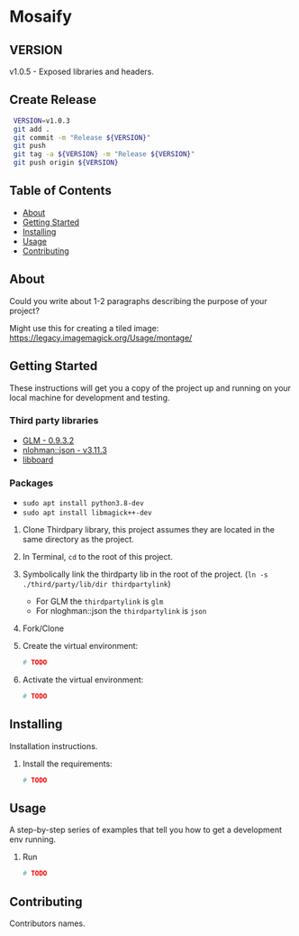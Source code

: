# Mosaify

## VERSION
v1.0.5 - Exposed libraries and headers.

## Create Release
```bash
 VERSION=v1.0.3
 git add .
 git commit -m "Release ${VERSION}"
 git push
 git tag -a ${VERSION} -m "Release ${VERSION}"
 git push origin ${VERSION}
```

## Table of Contents

 - [About](#about)
 - [Getting Started](#getting_started)
 - [Installing](#installing)
 - [Usage](#usage)
 - [Contributing](#contributing)

## About
Could you write about 1-2 paragraphs describing the purpose of your project? 

Might use this for creating a tiled image: https://legacy.imagemagick.org/Usage/montage/


## Getting Started
These instructions will get you a copy of the project up and running on your local machine for development and testing.

### Third party libraries
* [GLM - 0.9.3.2](https://github.com/icaven/glm/tree/0.9.3.2)
* [nlohman::json - v3.11.3](https://github.com/nlohmann/json/tree/v3.11.3)
* [libboard](https://github.com/c-koi/libboard)
### Packages
 * `sudo apt install python3.8-dev`
 * `sudo apt install libmagick++-dev`

1. Clone Thirdpary library, this project assumes they are located in the same directory as the project.
1. In Terminal, `cd` to the root of this project.
1. Symbolically link the thirdparty lib in the root of the project. (`ln -s ./third/party/lib/dir thirdpartylink`)
    *  For GLM the `thirdpartylink` is `glm`
    *  For nloghman::json the `thirdpartylink` is `json`

1. Fork/Clone

1. Create the virtual environment:

    ```sh
    # TODO
    ```

1. Activate the virtual environment:

    ```sh
    # TODO
    ```

## Installing
Installation instructions.

1. Install the requirements:

    ```sh
    # TODO
    ```
    
## Usage
A step-by-step series of examples that tell you how to get a development env running.
1. Run

    ```sh
    # TODO
    ```

## Contributing
Contributors names.
